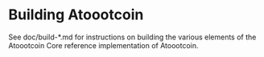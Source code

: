 Building Atoootcoin
================

See doc/build-*.md for instructions on building the various
elements of the Atoootcoin Core reference implementation of Atoootcoin.
